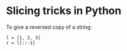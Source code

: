 # Slicing tricks in Python

To give a reversed copy of a string:

```
l = [1, 2, 3]
r = l[::-1]
```

